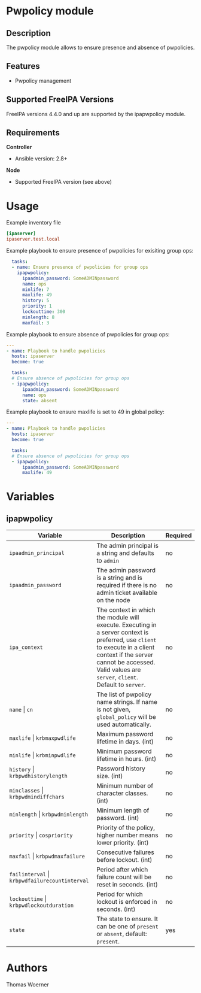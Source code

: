 Pwpolicy module
===============

Description
-----------

The pwpolicy module allows to ensure presence and absence of pwpolicies.


Features
--------
* Pwpolicy management


Supported FreeIPA Versions
--------------------------

FreeIPA versions 4.4.0 and up are supported by the ipapwpolicy module.


Requirements
------------

**Controller**
* Ansible version: 2.8+

**Node**
* Supported FreeIPA version (see above)


Usage
=====

Example inventory file

```ini
[ipaserver]
ipaserver.test.local
```


Example playbook to ensure presence of pwpolicies for exisiting group ops:

```yaml
  tasks:
  - name: Ensure presence of pwpolicies for group ops
    ipapwpolicy:
      ipaadmin_password: SomeADMINpassword
      name: ops
      minlife: 7
      maxlife: 49
      history: 5
      priority: 1
      lockouttime: 300
      minlength: 8
      maxfail: 3
```

Example playbook to ensure absence of pwpolicies for group ops:

```yaml
---
- name: Playbook to handle pwpolicies
  hosts: ipaserver
  become: true

  tasks:
  # Ensure absence of pwpolicies for group ops
  - ipapwpolicy:
      ipaadmin_password: SomeADMINpassword
      name: ops
      state: absent
```

Example playbook to ensure maxlife is set to 49 in global policy:

```yaml
---
- name: Playbook to handle pwpolicies
  hosts: ipaserver
  become: true

  tasks:
  # Ensure absence of pwpolicies for group ops
  - ipapwpolicy:
      ipaadmin_password: SomeADMINpassword
      maxlife: 49
```


Variables
=========

ipapwpolicy
-------

Variable | Description | Required
-------- | ----------- | --------
`ipaadmin_principal` | The admin principal is a string and defaults to `admin` | no
`ipaadmin_password` | The admin password is a string and is required if there is no admin ticket available on the node | no
`ipa_context` | The context in which the module will execute. Executing in a server context is preferred, use `client` to execute in a client context if the server cannot be accessed. Valid values are `server`, `client`. Default to `server`. | no
`name` \| `cn` | The list of pwpolicy name strings. If name is not given, `global_policy` will be used automatically. | no
`maxlife` \| `krbmaxpwdlife` | Maximum password lifetime in days. (int) | no
`minlife` \| `krbminpwdlife` | Minimum password lifetime in hours. (int) | no
`history` \| `krbpwdhistorylength` | Password history size. (int) | no
`minclasses` \| `krbpwdmindiffchars` | Minimum number of character classes. (int) | no
`minlength` \| `krbpwdminlength` | Minimum length of password. (int) | no
`priority` \| `cospriority` | Priority of the policy, higher number means lower priority. (int) | no
`maxfail` \| `krbpwdmaxfailure` | Consecutive failures before lockout. (int) | no
`failinterval` \| `krbpwdfailurecountinterval` | Period after which failure count will be reset in seconds. (int) | no
`lockouttime` \| `krbpwdlockoutduration` | Period for which lockout is enforced in seconds. (int) | no
`state` | The state to ensure. It can be one of `present` or `absent`, default: `present`. | yes


Authors
=======

Thomas Woerner

